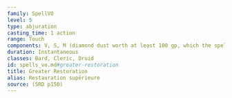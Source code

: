 ```yaml
---
family: SpellVO
level: 5
type: abjuration
casting_time: 1 action
range: Touch
components: V, S, M (diamond dust worth at least 100 gp, which the spell consumes)
duration: Instantaneous
classes: Bard, Cleric, Druid
id: spells_vo.md#greater-restoration
title: Greater Restoration
alias: Restauration supérieure
source: (SRD p150)
---
```



